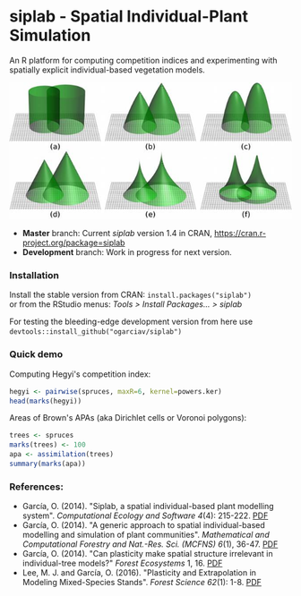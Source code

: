 # siplab  -  Spatial Individual-Plant Simulation

An R platform for computing competition indices and experimenting with spatially explicit individual-based vegetation models.

![influence](infl-small.jpg)

* **Master** branch: Current _siplab_ version 1.4 in CRAN,  <https://cran.r-project.org/package=siplab>
* **Development** branch: Work in progress for next version.

### Installation

Install the stable version from CRAN:  `install.packages("siplab")`\
or from the RStudio menus: *Tools > Install Packages... > siplab* 

For testing the bleeding-edge development version from here use  `devtools::install_github("ogarciav/siplab")`

### Quick demo

Computing Hegyi's competition index:
```r
hegyi <- pairwise(spruces, maxR=6, kernel=powers.ker)
head(marks(hegyi))
```

Areas of Brown's APAs (aka Dirichlet cells or Voronoi polygons):
```r
trees <- spruces
marks(trees) <- 100
apa <- assimilation(trees)
summary(marks(apa))
```

### References:
* García, O. (2014). "Siplab, a spatial individual-based plant modelling system". *Computational Ecology and Software 4*(4): 215-222. [PDF](https://www.researchgate.net/publication/267695426)
* García, O. (2014). "A generic approach to spatial individual-based modelling and simulation of plant communities". *Mathematical and Computational Forestry and Nat.-Res. Sci. (MCFNS) 6*(1), 36-47. [PDF](http://mcfns.net/index.php/Journal/article/view/6_36)
* García, O. (2014). "Can plasticity make spatial structure irrelevant in individual-tree models?" *Forest Ecosystems* 1, 16. [PDF](https://dx.doi.org/10.1186/s40663-014-0016-1)
* Lee, M. J. and García, O. (2016). "Plasticity and Extrapolation in Modeling Mixed-Species Stands". *Forest Science 62*(1): 1-8. [PDF](https://www.researchgate.net/publication/280939838)
